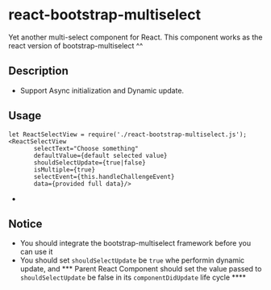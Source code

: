 # react-bootstrap-multiselect
Yet another multi-select component for React. This component works as the react version of bootstrap-multiselect ^^

## Description
* Support Async initialization and Dynamic update.

## Usage

```
let ReactSelectView = require('./react-bootstrap-multiselect.js');
<ReactSelectView
       selectText="Choose something"
       defaultValue={default selected value}
       shouldSelectUpdate={true|false}
       isMultiple={true}
       selectEvent={this.handleChallengeEvent}
       data={provided full data}/>
```
* 
## Notice
* You should integrate the bootstrap-multiselect framework before you can use it
* You should set `shouldSelectUpdate` be `true` whe performin dynamic update, and *** Parent React Component should set the value passed to `shouldSelectUpdate` be false in its `componentDidUpdate` life cycle ****

